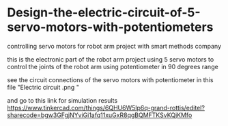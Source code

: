 # Design-the-electric-circuit-of-5-servo-motors-with-potentiometers

controlling servo motors for robot arm project with smart methods company

this is the electronic part of the robot arm project using 5 servo motors to control the joints of the robot arm using potentiometer in 90 degrees range

see the circuit connections of the servo motors with potentiometer in this file "Electric circuit .png "

and go to this link for simulation results https://www.tinkercad.com/things/6QHU6W5lp6q-grand-rottis/editel?sharecode=bgw3GFgjNYviGi1afq11xuGxR8qgBQMFTKSvKQjKMfo

